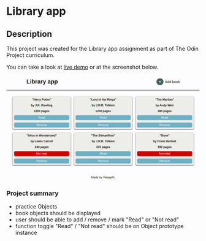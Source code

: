 # Library app

## Description

This project was created for the Library app assignment as part of The Odin Project curriculum.

You can take a look at [live demo](https://veejaypl.github.io/library-app/) or at the screenshot below.

![Library app screenshot](https://github.com/VeejayPL/library-app/blob/main/libraryapp.png)

### Project summary

- practice Objects
- book objects should be displayed
- user should be able to add / remove / mark "Read" or "Not read"
- function toggle "Read" / "Not read" should be on Object prototype instance
